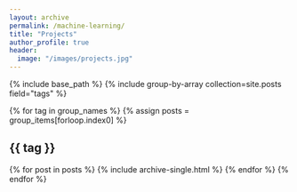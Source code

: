 ```yaml
---
layout: archive
permalink: /machine-learning/
title: "Projects"
author_profile: true
header:
  image: "/images/projects.jpg"
---
```

 
{% include base_path %}
{% include group-by-array collection=site.posts field="tags" %}

{% for tag in group_names %}
  {% assign posts = group_items[forloop.index0] %}
  <h2 id="{{ tag  |  slugify}}" class = "archive_subtitle">{{ tag }}</h2>
  {% for post in posts %}
    {% include archive-single.html %}
  {% endfor %}
{% endfor %}

